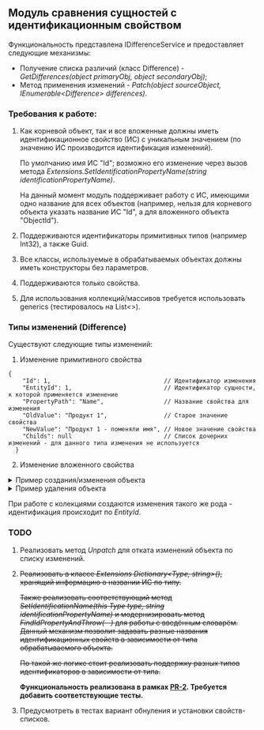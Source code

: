 ﻿## Модуль сравнения сущностей с идентификационным свойством

Функциональность представлена IDifferenceService<TId> и предоставляет следующие механизмы:
- Получение списка различий (класс Difference) - _GetDifferences(object primaryObj, object secondaryObj)_;
- Метод применения изменений - _Patch(object sourceObject, IEnumerable<Difference<TId>> differences)_.

### Требования к работе:
1) Как корневой объект, так и все вложенные должны иметь идентификационное свойство (ИС) с уникальным значением (по значению ИС производится идентификация изменений).

    По умолчанию имя ИС "Id"; возможно его изменение через вызов метода _Extensions.SetIdentificationPropertyName(string identificationPropertyName)_.

    На данный момент модуль поддерживает работу с ИС, имеющими одно название для всех объектов (например, нельзя для корневого объекта указать название ИС "Id", а для вложенного объекта "ObjectId").
2) Поддерживаются идентификаторы примитивных типов (например Int32), а также Guid.
3) Все классы, используемые в обрабатываемых объектах должны иметь конструкторы без параметров.
4) Поддерживаются только свойства.
5) Для использования коллекций/массивов требуется использовать generics (тестировалось на List<>).

### Типы изменений (Difference)
Существуют следующие типы изменений:
1) Изменение примитивного свойства
```
{
    "Id": 1,                                // Идентификатор изменения
    "EntityId": 1,                          // Идентификатор сущности, к которой применяется изменение
    "PropertyPath": "Name",                 // Название свойства для изменения
    "OldValue": "Продукт 1",                // Старое значение свойства 
    "NewValue": "Продукт 1 - поменяли имя", // Новое значение свойства
    "Childs": null                          // Список дочерних изменений - для данного типа изменения не используется
  }
```
2) Изменение вложенного свойства

<details>
  <summary>Пример создания/изменения объекта</summary>

```
{
    "Id": 1,                                // Идентификатор изменения
    "EntityId": 1,                          // Идентификатор сущности, к которой применяется изменение
    "PropertyPath": "License",              // Название свойства для изменения
    "OldValue": null,                       // Не используется 
    "NewValue": null,                       // Не используется
    "Childs": [                             // Заполняется список изменений
        {                                   
          "Id": 3,                          // Данное изменение особенное
          "EntityId": 0,                    // создаётся для заполнения свойства,
          "PropertyPath": "Id",             // которое было рано null - устанавливаем идентификатор свойства
          "OldValue": "0",                  
          "NewValue": "1",                  
          "Childs": null
        },
        {                                   // Далее идут свойства устанавливающие
          "Id": 4,                          // остальные свойства объекта
          "EntityId": 1,
          "PropertyPath": "Name",
          "OldValue": null,
          "NewValue": "Лицензия продукта 1 - обновили",
          "Childs": null
        },
        {
          "Id": 5,
          "EntityId": 1,
          "PropertyPath": "Type",
          "OldValue": null,
          "NewValue": "Ну просто лицензия продукта 1 - обновили",
          "Childs": null
        }
    ]
  }
```
</details>

<details>
  <summary>Пример удаления объекта</summary>

```
  {
    "Id": 6,
    "EntityId": 1,
    "PropertyPath": "Registration",
    "OldValue": null,
    "NewValue": null,
    "Childs": [
      {
        "Id": 7,                            // Сперва следуют обнуления всех свойств
        "EntityId": 0,                      // для сохранения историчности
        "PropertyPath": "Name",
        "OldValue": "Регистрацию удалим",
        "NewValue": null,
        "Childs": null
      },
      {
        "Id": 8,                            // Последнее изменение устанавливает Id
        "EntityId": 0,                      // объекта в значение default
        "PropertyPath": "Id",
        "OldValue": "0",
        "NewValue": "0",
        "Childs": null
      }
    ]
```
</details>

При работе с колекциями создаются изменения такого же рода - идентификация происходит по _EntityId_.

### TODO
1) Реализовать метод _Unpatch_ для отката изменений объекта по списку изменений.


2) ~~Реализовать в классе _Extensions_ _Dictionary<Type, string>()_, хранящий информацию о названии ИС по типу.~~

    ~~Также реализовать соответствующий метод _SetIdentificationName(this Type type, string identificationPropertyName)_ и модернизировать метод _FindIdPropertyAndThrow(--)_ для работы с введённым словарём.
    Данный механизм позволит задавать разные названия идентификационных свойств в зависимости от типа обрабатываемого объекта.~~

   ~~По такой же логике стоит реализовать поддержку разных типов идентификаторов в зависимости от типа.~~

   **Функциональность реализована в рамках [PR-2](https://github.com/Hizeqwane/DifferencesService/pull/2). Требуется добавить соответствующие тесты.**


3) Предусмотреть в тестах вариант обнуления и установки свойств-списков.
